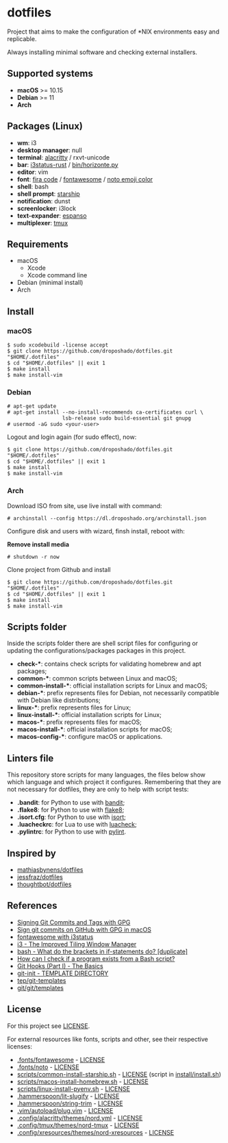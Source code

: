 # dotfiles

Project that aims to make the configuration of *NIX environments easy and replicable.

Always installing minimal software and checking external installers.

## Supported systems

* **macOS** >= 10.15
* **Debian** >= 11
* **Arch**

## Packages (Linux)

* **wm**: i3
* **desktop manager**: null
* **terminal**: [alacritty](https://github.com/alacritty/alacritty) / rxvt-unicode
* **bar**: [i3status-rust](https://github.com/greshake/i3status-rust/) / [bin/horizonte.py](bin/horizonte.py)
* **editor**: vim
* **font**: [fira code](https://github.com/tonsky/FiraCode) / [fontawesome](https://github.com/FortAwesome/Font-Awesome) / [noto emoji color](https://github.com/googlefonts/noto-emoji)
* **shell**: bash
* **shell prompt**: [starship](https://starship.rs)
* **notification**: dunst
* **screenlocker**: i3lock
* **text-expander**: [espanso](https://espanso.org/)
* **multiplexer**: [tmux](https://github.com/tmux/tmux)

## Requirements

* macOS
  * Xcode
  * Xcode command line
* Debian (minimal install)
* Arch

## Install

### macOS

```
$ sudo xcodebuild -license accept
$ git clone https://github.com/droposhado/dotfiles.git "$HOME/.dotfiles"
$ cd "$HOME/.dotfiles" || exit 1
$ make install
$ make install-vim
```

### Debian

```
# apt-get update
# apt-get install --no-install-recommends ca-certificates curl \
                  lsb-release sudo build-essential git gnupg
# usermod -aG sudo <your-user>
```

Logout and login again (for sudo effect), now:

```
$ git clone https://github.com/droposhado/dotfiles.git "$HOME/.dotfiles"
$ cd "$HOME/.dotfiles" || exit 1
$ make install
$ make install-vim
```

### Arch

Download ISO from site, use live install with command:

```
# archinstall --config https://dl.droposhado.org/archinstall.json
```

Configure disk and users with wizard, finsh install, reboot with:

**Remove install media**

```
# shutdown -r now
```

Clone project from Github and install

```
$ git clone https://github.com/droposhado/dotfiles.git "$HOME/.dotfiles"
$ cd "$HOME/.dotfiles" || exit 1
$ make install
$ make install-vim
```

## Scripts folder

Inside the scripts folder there are shell script files for configuring or updating the configurations/packages packages in this project.

 - **check-\***: contains check scripts for validating homebrew and apt packages;
 - **common-\***: common scripts between Linux and macOS;
 - **common-install-\***: official installation scripts for Linux and macOS;
 - **debian-\***: prefix represents files for Debian, not necessarily compatible with Debian like distributions;
 - **linux-\***: prefix represents files for Linux;
 - **linux-install-\***: official installation scripts for Linux;
 - **macos-\***: prefix represents files for macOS;
 - **macos-install-\***: official installation scripts for macOS;
 - **macos-config-\***: configure macOS or applications.

## Linters file

This repository store scripts for many languages, the files below show which language and which project it configures. Remembering that they are not necessary for dotfiles, they are only to help with script tests:

- **.bandit**: for Python to use with [bandit](https://github.com/PyCQA/bandit);
- **.flake8**: for Python to use with [flake8](https://flake8.pycqa.org/en/latest/);
- **.isort.cfg**: for Python to use with [isort](https://pycqa.github.io/isort/);
- **.luacheckrc**: for Lua to use with [luacheck](https://github.com/mpeterv/luacheck);
- **.pylintrc**: for Python to use with [pylint](https://github.com/PyCQA/pylint).

## Inspired by

- [mathiasbynens/dotfiles](https://github.com/mathiasbynens/dotfiles)
- [jessfraz/dotfiles](https://github.com/jessfraz/dotfiles)
- [thoughtbot/dotfiles](https://github.com/thoughtbot/dotfiles)

## References

- [Signing Git Commits and Tags with GPG](https://jigarius.com/blog/signing-git-commits)
- [Sign git commits on GitHub with GPG in macOS](https://samuelsson.dev/sign-git-commits-on-github-with-gpg-in-macos/)
- [fontawesome with i3status](https://gist.github.com/hbpasti/39f2dd2d4dbd8fe04cbf)
- [i3 - The Improved Tiling Window Manager](https://sachinkumarsingh092.github.io/blog/i3-wm)
- [bash - What do the brackets in if-statements do? [duplicate]](https://unix.stackexchange.com/a/482007)
- [How can I check if a program exists from a Bash script?](https://stackoverflow.com/a/677212)
- [Git Hooks (Part I) - The Basics](https://www.omerkatz.com/blog/2013/2/15/git-hooks-part-1-the-basics)
- [git-init - TEMPLATE DIRECTORY](https://git-scm.com/docs/git-init#_template_directory)
- [tep/git-templates](https://github.com/tep/git-templates)
- [git/git/templates](https://github.com/git/git/tree/master/templates)

## License

For this project see [LICENSE](LICENSE).

For external resources like fonts, scripts and other, see their respective licenses:

- [.fonts/fontawesome](.fonts/fontawesome) - [LICENSE](https://github.com/FortAwesome/Font-Awesome/blob/master/LICENSE.txt)
- [.fonts/noto](.fonts/noto) - [LICENSE](https://github.com/googlefonts/noto-emoji/blob/main/LICENSE)
- [scripts/common-install-starship.sh](scripts/common-install-starship.sh) - [LICENSE](https://github.com/starship/starship/blob/master/LICENSE) (script in [install/install.sh](https://github.com/starship/starship/blob/master/install/install.sh))
- [scripts/macos-install-homebrew.sh](scripts/macos-install-homebrew.sh) - [LICENSE](https://github.com/Homebrew/install/blob/master/LICENSE.txt)
- [scripts/linux-install-pyenv.sh](scripts/linux-install-pyenv.sh) - [LICENSE](https://github.com/pyenv/pyenv-installer/blob/master/LICENSE)
- [.hammerspoon/lit-slugify](.hammerspoon/lit-slugify) - [LICENSE](.hammerspoon/lit-slugify/LICENSE)
- [.hammerspoon/string-trim](.hammerspoon/string-trim) - [LICENSE](.hammerspoon/string-trim/LICENSE)
- [.vim/autoload/plug.vim](.vim/autoload/plug.vim) - [LICENSE](https://github.com/junegunn/vim-plug/blob/master/LICENSE)
- [.config/alacritty/themes/nord.yml](.config/alacritty/themes/nord.yml) - [LICENSE](https://github.com/arcticicestudio/nord-alacritty/blob/develop/LICENSE.md)
- [.config/tmux/themes/nord-tmux](.config/tmux/themes/nord-tmux) - [LICENSE](.config/tmux/themes/nord-tmux/LICENSE.md)
- [.config/xresources/themes/nord-xresources](.config/xresources/themes/nord-xresources) - [LICENSE](.config/xresources/themes/nord-xresources/LICENSE.md)
